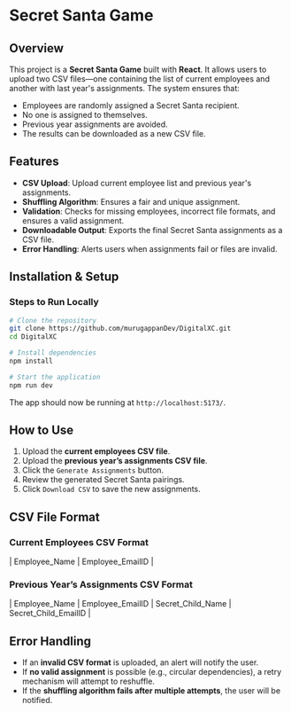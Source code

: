 # Secret Santa Game

## Overview
This project is a **Secret Santa Game** built with **React**. It allows users to upload two CSV files—one containing the list of current employees and another with last year's assignments. The system ensures that:

- Employees are randomly assigned a Secret Santa recipient.
- No one is assigned to themselves.
- Previous year assignments are avoided.
- The results can be downloaded as a new CSV file.

## Features
-  **CSV Upload**: Upload current employee list and previous year's assignments.
-  **Shuffling Algorithm**: Ensures a fair and unique assignment.
-  **Validation**: Checks for missing employees, incorrect file formats, and ensures a valid assignment.
-  **Downloadable Output**: Exports the final Secret Santa assignments as a CSV file.
-  **Error Handling**: Alerts users when assignments fail or files are invalid.

## Installation & Setup

### Steps to Run Locally
```bash
# Clone the repository
git clone https://github.com/murugappanDev/DigitalXC.git
cd DigitalXC

# Install dependencies
npm install  

# Start the application
npm run dev  
```

The app should now be running at `http://localhost:5173/`.

## How to Use
1. Upload the **current employees CSV file**.
2. Upload the **previous year’s assignments CSV file**.
3. Click the `Generate Assignments` button.
4. Review the generated Secret Santa pairings.
5. Click `Download CSV` to save the new assignments.

## CSV File Format
### **Current Employees CSV Format**
| Employee_Name | Employee_EmailID |

### **Previous Year’s Assignments CSV Format**
| Employee_Name | Employee_EmailID | Secret_Child_Name | Secret_Child_EmailID |


## Error Handling
- If an **invalid CSV format** is uploaded, an alert will notify the user.
- If **no valid assignment** is possible (e.g., circular dependencies), a retry mechanism will attempt to reshuffle.
- If the **shuffling algorithm fails after multiple attempts**, the user will be notified.